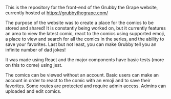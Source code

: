 This is the repository for the front-end of the Grubby the Grape website, currently hosted at https://grubbythegrape.com/

The purpose of the website was to create a place for the comics to be stored and shared! It is constantly being worked on, but it currently features an area to view the latest comic, react to the comics using supported emoji, a place to view and search for all the comics in the series, and the ability to save your favorites. Last but not least, you can make Grubby tell you an infinite number of dad jokes!

It was made using React and the major components have basic tests (more on this to come) using jest.

The comics can be viewed without an account. Basic users can make an account in order to react to the comic with an emoji and to save their favorites. Some routes are protected and require admin access. Admins can uploaded and edit comics.
